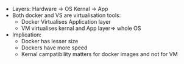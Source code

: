 - Layers: Hardware -> OS Kernal -> App
- Both docker and VS are virtualisation tools:
	- Docker Virtualises Application layer
	- VM virtualises kernal and App layer=> whole OS
- Implication:
	- Docker has lesser size
	- Dockers have more speed
	- Kernal campatibility matters for docker images and not for VM